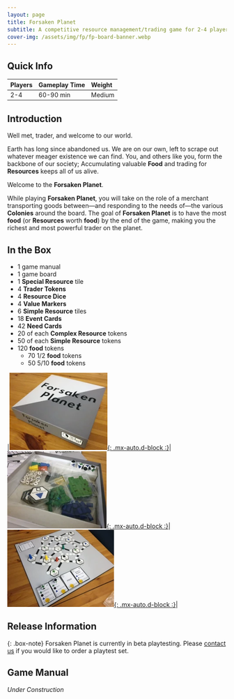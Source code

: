 ```yaml
---
layout: page
title: Forsaken Planet
subtitle: A competitive resource management/trading game for 2-4 players
cover-img: /assets/img/fp/fp-board-banner.webp
---
```


## Quick Info

| Players | Gameplay Time | Weight |
| :------ |:--- | :--- |
| 2-4 | 60-90 min | Medium |

## Introduction

Well met, trader, and welcome to our world.

Earth has long since abandoned us. We are on our own, left to scrape out whatever meager existence we can find. You, and others like you, form the backbone of our society; Accumulating valuable **Food** and trading for **Resources** keeps all of us alive.

Welcome to the **Forsaken Planet**.

While playing **Forsaken Planet**, you will take on the role of a merchant transporting goods between—and responding to the needs of—the various **Colonies** around the board. The goal of **Forsaken Planet** is to have the most **food** (or **Resources** worth **food**) by the end of the game, making you the richest and most powerful trader on the planet.

## In the Box

- 1 game manual
- 1 game board
- 1 **Special Resource** tile
- 4 **Trader Tokens**
- 4 **Resource Dice**
- 4 **Value Markers**
- 6 **Simple Resource** tiles
- 18 **Event Cards**
- 42 **Need Cards**
- 20 of each **Complex Resource** tokens
- 50 of each **Simple Resource** tokens
- 120 **food** tokens
  - 70 1/2 **food** tokens
  - 50 5/10 **food** tokens

|[![Forsaken Planet playtest box](/assets/img/fp/fp-box-sm.webp){: .mx-auto.d-block :}](/assets/img/fp/fp-box.webp)|[![Forsaken Planet playtest contents](/assets/img/fp/fp-contents-sm.webp){: .mx-auto.d-block :}](/assets/img/fp/fp-contents.webp)|[![Forsaken Planet playtest board](/assets/img/fp/fp-board-sm.webp){: .mx-auto.d-block :}](/assets/img/fp/fp-board.webp)|

## Release Information

{: .box-note}
Forsaken Planet is currently in beta playtesting. Please [contact us](/about-us) if you would like to order a playtest set.

## Game Manual

*Under Construction*
